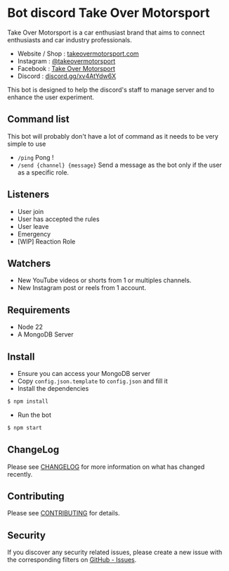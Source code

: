 # Bot discord Take Over Motorsport

Take Over Motorsport is a car enthusiast brand that aims to connect enthusiasts and car industry professionals.

- Website / Shop : [takeovermotorsport.com](https://takeovermotorsport.com)
- Instagram : [@takeovermotorsport](https://www.instagram.com/takeovermotorsport)
- Facebook : [Take Over Motorsport](https://www.facebook.com/profile.php?id=61558450501564)
- Discord : [discord.gg/xv4AtYdw6X](https://discord.gg/xv4AtYdw6X)

This bot is designed to help the discord's staff to manage server and to enhance the user experiment.

## Command list

This bot will probably don't have a lot of command as it needs to be very simple to use

- `/ping` Pong !
- `/send {channel} {message}` Send a message as the bot only if the user as a specific role.

## Listeners

- User join
- User has accepted the rules
- User leave
- Emergency
- [WIP] Reaction Role

## Watchers

- New YouTube videos or shorts from 1 or multiples channels.
- New Instagram post or reels from 1 account.

## Requirements

- Node 22
- A MongoDB Server

## Install

- Ensure you can access your MongoDB server
- Copy `config.json.template` to `config.json` and fill it
- Install the dependencies 

```bash
$ npm install
```
- Run the bot

```bash
$ npm start
```

## ChangeLog

Please see [CHANGELOG](CHANGELOG.md) for more information on what has changed recently.

## Contributing

Please see [CONTRIBUTING](CONTRIBUTING.md) for details.

## Security

If you discover any security related issues, please create a new issue with the corresponding filters on [GitHub - Issues](https://github.com/KriKrixs/Discord-BOT-CSTracker/issues/new).
